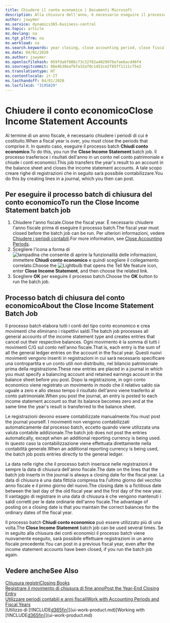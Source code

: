 ```yaml
---
title: Chiudere il conto economico | Documenti Microsoft
description: Alla chiusura dell'anno, è necessario eseguire il processo batch Chiudi conto economico per chiudere i periodi contabili che costituiscono l'anno fiscale.
author: jswymer
ms.service: dynamics365-business-central
ms.topic: article
ms.devlang: na
ms.tgt_pltfrm: na
ms.workload: na
ms.search.keywords: year closing, close accounting period, close fiscal year, bank account detailed trial balance
ms.date: 04/01/2020
ms.author: jswymer
ms.openlocfilehash: 059fda6f088c73c32f82a4029976e7ae6acd40f4
ms.sourcegitcommit: 88e4b30eaf6fa32af0c1452ce2f85ff1111c75e2
ms.translationtype: HT
ms.contentlocale: it-IT
ms.lasthandoff: 04/01/2020
ms.locfileid: "3195829"
---
```

# <a name="close-income-statement-accounts"></a><span data-ttu-id="057ab-103">Chiudere il conto economico</span><span class="sxs-lookup"><span data-stu-id="057ab-103">Close Income Statement Accounts</span></span>
<span data-ttu-id="057ab-104">Al termine di un anno fiscale, è necessario chiudere i periodi di cui è costituito.</span><span class="sxs-lookup"><span data-stu-id="057ab-104">When a fiscal year is over, you must close the periods that comprise it.</span></span> <span data-ttu-id="057ab-105">In questo caso, eseguire il processo batch **Chiudi conto economico**.</span><span class="sxs-lookup"><span data-stu-id="057ab-105">To do this, you run the **Close Income Statement** batch job.</span></span> <span data-ttu-id="057ab-106">Il processo trasferisce i risultati dell'anno in un conto nel conto patrimoniale e chiude i conti economici.</span><span class="sxs-lookup"><span data-stu-id="057ab-106">This job transfers the year's result to an account in the balance sheet and closes the income statement accounts.</span></span> <span data-ttu-id="057ab-107">A tale scopo creare righe di registrazioni che in seguito sarà possibile contabilizzare.</span><span class="sxs-lookup"><span data-stu-id="057ab-107">You do this by creating lines in a journal, which you then can post.</span></span>

## <a name="to-run-the-close-income-statement-batch-job"></a><span data-ttu-id="057ab-108">Per eseguire il processo batch di chiusura del conto economico</span><span class="sxs-lookup"><span data-stu-id="057ab-108">To run the Close Income Statement batch job</span></span>
1. <span data-ttu-id="057ab-109">Chiudere l'anno fiscale.</span><span class="sxs-lookup"><span data-stu-id="057ab-109">Close the fiscal year.</span></span> <span data-ttu-id="057ab-110">È necessario chiudere l'anno fiscale prima di eseguire il processo batch.</span><span class="sxs-lookup"><span data-stu-id="057ab-110">The fiscal year must closed before the batch job can be run.</span></span> <span data-ttu-id="057ab-111">Per ulteriori informazioni, vedere [Chiudere i periodi contabili](year-close-account-periods.md).</span><span class="sxs-lookup"><span data-stu-id="057ab-111">For more information, see [Close Accounting Periods](year-close-account-periods.md).</span></span>
2. <span data-ttu-id="057ab-112">Scegliere l'icona a forma di ![lampadina che consente di aprire la funzionalità delle informazioni](media/ui-search/search_small.png "Informazioni sull'operazione che si desidera eseguire"), immettere **Chiudi conto economico** e quindi scegliere il collegamento correlato.</span><span class="sxs-lookup"><span data-stu-id="057ab-112">Choose the ![Lightbulb that opens the Tell Me feature](media/ui-search/search_small.png "Tell me what you want to do") icon, enter **Close Income Statement**, and then choose the related link.</span></span>
3. <span data-ttu-id="057ab-113">Scegliere **OK** per eseguire il processo batch.</span><span class="sxs-lookup"><span data-stu-id="057ab-113">Choose the **OK** button to run the batch job.</span></span>

## <a name="about-the-close-income-statement-batch-job"></a><span data-ttu-id="057ab-114">Processo batch di chiusura del conto economico</span><span class="sxs-lookup"><span data-stu-id="057ab-114">About the Close Income Statement Batch Job</span></span>
<span data-ttu-id="057ab-115">Il processo batch elabora tutti i conti del tipo conto economico e crea movimenti che eliminano i rispettivi saldi.</span><span class="sxs-lookup"><span data-stu-id="057ab-115">The batch job processes all general accounts of the income statement type and creates entries that cancel out their respective balances.</span></span> <span data-ttu-id="057ab-116">Ogni movimento è la somma di tutti i movimenti C/G sul conto nell'anno fiscale.</span><span class="sxs-lookup"><span data-stu-id="057ab-116">That is, each entry is the sum of all the general ledger entries on the account in the fiscal year.</span></span> <span data-ttu-id="057ab-117">Questi nuovi movimenti vengono inseriti in registrazioni in cui sarà necessario specificare una contropartita e un conto utili non distribuito, nel bilancio patrimoniale prima della registrazione.</span><span class="sxs-lookup"><span data-stu-id="057ab-117">These new entries are placed in a journal in which you must specify a balancing account and retained earnings account in the balance sheet before you post.</span></span> <span data-ttu-id="057ab-118">Dopo la registrazione, in ogni conto economico viene registrato un movimento in modo che il relativo saldo sia uguale a zero e allo stesso tempo il risultato dell'anno viene trasferito al conto patrimoniale.</span><span class="sxs-lookup"><span data-stu-id="057ab-118">When you post the journal, an entry is posted to each income statement account so that its balance becomes zero and at the same time the year's result is transferred to the balance sheet.</span></span>

<span data-ttu-id="057ab-119">Le registrazioni devono essere contabilizzate manualmente.</span><span class="sxs-lookup"><span data-stu-id="057ab-119">You must post the journal yourself.</span></span> <span data-ttu-id="057ab-120">I movimenti non vengono contabilizzati automaticamente dal processo batch, eccetto quando viene utilizzata una valuta contabile addizionale.</span><span class="sxs-lookup"><span data-stu-id="057ab-120">The batch job does not post the entries automatically, except when an additional reporting currency is being used.</span></span> <span data-ttu-id="057ab-121">In questo caso la contabilizzazione viene effettuata direttamente nella contabilità generale.</span><span class="sxs-lookup"><span data-stu-id="057ab-121">When an additional reporting currency is being used, the batch job posts entries directly to the general ledger.</span></span>

<span data-ttu-id="057ab-122">La data nelle righe che il processo batch inserisce nelle registrazioni è sempre la data di chiusura dell'anno fiscale.</span><span class="sxs-lookup"><span data-stu-id="057ab-122">The date on the lines that the batch job inserts in the journal is always a closing date for the fiscal year.</span></span> <span data-ttu-id="057ab-123">La data di chiusura è una data fittizia compresa tra l'ultimo giorno del vecchio anno fiscale e il primo giorno del nuovo.</span><span class="sxs-lookup"><span data-stu-id="057ab-123">The closing date is a fictitious date between the last day of the old fiscal year and the first day of the new year.</span></span> <span data-ttu-id="057ab-124">Il vantaggio di registrare in una data di chiusura è che vengono mantenuti i saldi corretti per le date ordinarie dell'anno fiscale.</span><span class="sxs-lookup"><span data-stu-id="057ab-124">The advantage of posting on a closing date is that you maintain the correct balances for the ordinary dates of the fiscal year.</span></span>

<span data-ttu-id="057ab-125">Il processo batch **Chiudi conto economico** può essere utilizzato più di una volta.</span><span class="sxs-lookup"><span data-stu-id="057ab-125">The **Close Income Statement** batch job can be used several times.</span></span> <span data-ttu-id="057ab-126">Se in seguito alla chiusura dei conti economici il processo batch viene nuovamente eseguito, sarà possibile effettuare registrazioni in un anno fiscale precedente.</span><span class="sxs-lookup"><span data-stu-id="057ab-126">You can post in a previous fiscal year, even after the income statement accounts have been closed, if you run the batch job again.</span></span>

## <a name="see-also"></a><span data-ttu-id="057ab-127">Vedere anche</span><span class="sxs-lookup"><span data-stu-id="057ab-127">See Also</span></span>

[<span data-ttu-id="057ab-128">Chiusura registri</span><span class="sxs-lookup"><span data-stu-id="057ab-128">Closing Books</span></span>](year-close-books.md)  
[<span data-ttu-id="057ab-129">Registrare il movimento di chiusura di fine anno</span><span class="sxs-lookup"><span data-stu-id="057ab-129">Post the Year-End Closing Entry</span></span>](year-how-post-year-end-close-entry.md)  
[<span data-ttu-id="057ab-130">Utilizzare periodi contabili e anni fiscali</span><span class="sxs-lookup"><span data-stu-id="057ab-130">Work with Accounting Periods and Fiscal Years</span></span>](finance-accounting-periods-and-fiscal-years.md)  
<span data-ttu-id="057ab-131">[Utilizzo di [!INCLUDE[d365fin](includes/d365fin_md.md)]](ui-work-product.md)</span><span class="sxs-lookup"><span data-stu-id="057ab-131">[Working with [!INCLUDE[d365fin](includes/d365fin_md.md)]](ui-work-product.md)</span></span>
